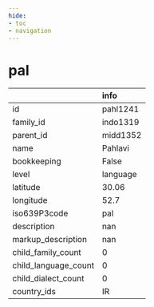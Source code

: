 ```yaml
---
hide:
- toc
- navigation
---
```

# pal
|                      | info     |
|:---------------------|:---------|
| id                   | pahl1241 |
| family_id            | indo1319 |
| parent_id            | midd1352 |
| name                 | Pahlavi  |
| bookkeeping          | False    |
| level                | language |
| latitude             | 30.06    |
| longitude            | 52.7     |
| iso639P3code         | pal      |
| description          | nan      |
| markup_description   | nan      |
| child_family_count   | 0        |
| child_language_count | 0        |
| child_dialect_count  | 0        |
| country_ids          | IR       |